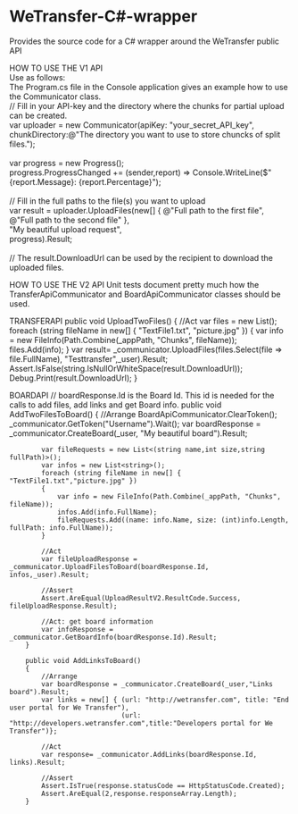 # WeTransfer-C#-wrapper
Provides the source code for a C# wrapper around the WeTransfer public API<br/>

HOW TO USE THE V1 API<br/>
Use as follows:<br/>
The Program.cs file in the Console application gives an example how to use the Communicator class.<br/>
 // Fill in your API-key and the directory where the chunks for partial upload can be created.<br/>
  var uploader = new Communicator(apiKey: "your_secret_API_key",<br/>
                                  chunkDirectory:@"The directory you want to use to store chuncks of split files.");<br/>
  <br/>
  var progress = new Progress<ProgressReport>();<br/>
  progress.ProgressChanged += (sender,report) => Console.WriteLine($"{report.Message}: {report.Percentage}");<br/>
  <br/>
// Fill in the full paths to the file(s) you want to upload<br/>
  var result = uploader.UploadFiles(new[] { @"Full path to the first file",<br/>
                                            @"Full path to the second file" },<br/>
                                    "My beautiful upload request",<br/>
                                     progress).Result;<br/>
  <br/>
// The result.DownloadUrl can be used by the recipient to download the uploaded files.

HOW TO USE THE V2 API
Unit tests document pretty much how the TransferApiCommunicator and BoardApiCommunicator classes should be used.

TRANSFERAPI
  public void UploadTwoFiles()
        {
            //Act
            var files = new List<FileInfo>();
            foreach (string fileName in new[] { "TextFile1.txt", "picture.jpg" })
            {
                var info = new FileInfo(Path.Combine(_appPath, "Chunks", fileName));
                files.Add(info);
            }
            var result=  _communicator.UploadFiles(files.Select(file => file.FullName), "Testtransfer",_user).Result;
            Assert.IsFalse(string.IsNullOrWhiteSpace(result.DownloadUrl));
            Debug.Print(result.DownloadUrl);
        }

BOARDAPI
// boardResponse.Id is the Board Id. This id is needed for the calls to add files, add links and get Board info.
 public void AddTwoFilesToBoard()
        {
            //Arrange
            BoardApiCommunicator.ClearToken();
            _communicator.GetToken("Username").Wait();
            var boardResponse = _communicator.CreateBoard(_user, "My beautiful board").Result;

            var fileRequests = new List<(string name,int size,string fullPath)>();
            var infos = new List<string>();
            foreach (string fileName in new[] { "TextFile1.txt","picture.jpg" })
            {
                var info = new FileInfo(Path.Combine(_appPath, "Chunks", fileName));
                infos.Add(info.FullName);
                fileRequests.Add((name: info.Name, size: (int)info.Length, fullPath: info.FullName));
            }

            //Act
            var fileUploadResponse = _communicator.UploadFilesToBoard(boardResponse.Id, infos,_user).Result;

            //Assert
            Assert.AreEqual(UploadResultV2.ResultCode.Success, fileUploadResponse.Result);

            //Act: get board information
            var infoResponse = _communicator.GetBoardInfo(boardResponse.Id).Result;
        }
        
        public void AddLinksToBoard()
        {
            //Arrange
            var boardResponse = _communicator.CreateBoard(_user,"Links board").Result;
            var links = new[] { (url: "http://wetransfer.com", title: "End user portal for We Transfer"),
                                (url: "http://developers.wetransfer.com",title:"Developers portal for We Transfer")};

            //Act
            var response= _communicator.AddLinks(boardResponse.Id, links).Result;

            //Assert
            Assert.IsTrue(response.statusCode == HttpStatusCode.Created);
            Assert.AreEqual(2,response.responseArray.Length);
        }
            
